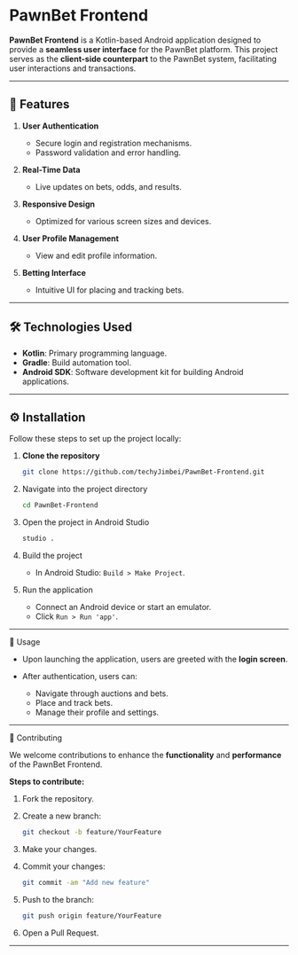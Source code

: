 # PawnBet Frontend

**PawnBet Frontend** is a Kotlin-based Android application designed to provide a **seamless user interface** for the PawnBet platform. This project serves as the **client-side counterpart** to the PawnBet system, facilitating user interactions and transactions.

---

## 📌 Features

1. **User Authentication**
   - Secure login and registration mechanisms.
   - Password validation and error handling.

2. **Real-Time Data**
   - Live updates on bets, odds, and results.

3. **Responsive Design**
   - Optimized for various screen sizes and devices.

4. **User Profile Management**
   - View and edit profile information.

5. **Betting Interface**
   - Intuitive UI for placing and tracking bets.

---

## 🛠 Technologies Used

- **Kotlin**: Primary programming language.  
- **Gradle**: Build automation tool.  
- **Android SDK**: Software development kit for building Android applications.

---

## ⚙ Installation

Follow these steps to set up the project locally:

1. **Clone the repository**
   ```bash
   git clone https://github.com/techyJimbei/PawnBet-Frontend.git

2. Navigate into the project directory

   ```bash
   cd PawnBet-Frontend
   ```

3. Open the project in Android Studio

   ```bash
   studio .
   ```

4. Build the project

   * In Android Studio: `Build > Make Project`.

5. Run the application

   * Connect an Android device or start an emulator.
   * Click `Run > Run 'app'`.

---

 🚀 Usage

* Upon launching the application, users are greeted with the **login screen**.
* After authentication, users can:

  * Navigate through auctions and bets.
  * Place and track bets.
  * Manage their profile and settings.

---

 🤝 Contributing

We welcome contributions to enhance the **functionality** and **performance** of the PawnBet Frontend.

**Steps to contribute:**

1. Fork the repository.
2. Create a new branch:

   ```bash
   git checkout -b feature/YourFeature
   ```
3. Make your changes.
4. Commit your changes:

   ```bash
   git commit -am "Add new feature"
   ```
5. Push to the branch:

   ```bash
   git push origin feature/YourFeature
   ```
6. Open a Pull Request.

---

